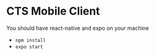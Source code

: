 # CTS Mobile Client


You should have react-native and expo on your machine

* `npm install`
* `expo start`